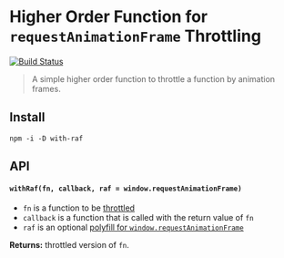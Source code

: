 # Higher Order Function for `requestAnimationFrame` Throttling

[![Build Status](https://img.shields.io/travis/flekschas/with-raf/master.svg?colorB=ff2b00)](https://travis-ci.org/flekschas/with-raf)

> A simple higher order function to throttle a function by animation frames.

## Install

```
npm -i -D with-raf
```

## API

#### `withRaf(fn, callback, raf = window.requestAnimationFrame)`

- `fn` is a function to be [throttled](https://stackoverflow.com/a/25991510/981933)
- `callback` is a function that is called with the return value of `fn`
- `raf` is an optional [polyfill for `window.requestAnimationFrame`](https://gist.github.com/paulirish/1579671)

**Returns:** throttled version of `fn`.
